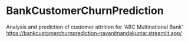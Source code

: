 # BankCustomerChurnPrediction
Analysis and prediction of customer attrition for 'ABC Multinational Bank'
https://bankcustomerchurnprediction-navanitnandakumar.streamlit.app/
